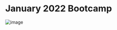 # January 2022 Bootcamp

![image](https://user-images.githubusercontent.com/85643282/149792389-055741a1-f6f4-4013-9bed-b0ec6996414c.png)
